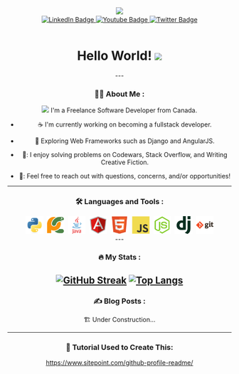 <div id="header" align="center">
  <img src="https://media.giphy.com/media/cpAGF6uxLw93uuQNNJ/giphy.gif"" width=200"/>
<div id="badges">
  <a href="https://www.linkedin.com/in/taldayco/">
    <img src="https://img.shields.io/badge/LinkedIn-blue?style=for-the-badge&logo=linkedin&logoColor=white" alt="LinkedIn Badge"/>
  </a>
  <a href="https://www.youtube.com/channel/UC2jybCjgd5mavU1F6AA8eDQ">
    <img src="https://img.shields.io/badge/YouTube-red?style=for-the-badge&logo=youtube&logoColor=white" alt="Youtube Badge"/>
  </a>
  <a href="https://twitter.com/AldayConrod">
    <img src="https://img.shields.io/badge/Twitter-blue?style=for-the-badge&logo=twitter&logoColor=white" alt="Twitter Badge"/>
  </a>
<div id = "views" align="center">
  <img src="https://komarev.com/ghpvc/?username=taldayco&style=flat-square&color=blue" alt=""/>
</div>

<h1>
  Hello World!
  <img src="https://media.giphy.com/media/hvRJCLFzcasrR4ia7z/giphy.gif" width="30px"/>
</h1>
---

###  :man_technologist:  About Me :

  <img src="https://media.giphy.com/media/WUlplcMpOCEmTGBtBW/giphy.gif" width="30"> I'm a Freelance Software Developer from Canada.
  
  - ☕ I'm currently working on becoming a fullstack developer.

  - :seedling: Exploring Web Frameworks such as Django and AngularJS.

  - 🍕: I enjoy solving problems on Codewars, Stack Overflow, and Writing Creative Fiction.

  - 🤝: Feel free to reach out with questions, concerns, and/or opportunities!
  ---

### :hammer_and_wrench: Languages and Tools :
  <div>
  <img src="https://github.com/devicons/devicon/blob/master/icons/python/python-original.svg" title="Python" alt="Python" width="40" height="40"/>&nbsp;
  <img src="https://github.com/devicons/devicon/blob/master/icons/pycharm/pycharm-original.svg" title="Pycharm" alt="Pycharm" width="40" height="40"/>&nbsp;
  <img src="https://github.com/devicons/devicon/blob/master/icons/java/java-original-wordmark.svg" title="Java" alt="Java" width="40" height="40"/>&nbsp;
  <img src="https://github.com/devicons/devicon/blob/master/icons/angularjs/angularjs-original.svg" title="AngularJS" alt="AngularJS" width="40" height="40"/>&nbsp;
  <img src="https://github.com/devicons/devicon/blob/master/icons/html5/html5-original.svg" title="HTML5" alt="HTML" width="40" height="40"/>&nbsp;
  <img src="https://github.com/devicons/devicon/blob/master/icons/javascript/javascript-original.svg" title="JavaScript" alt="JavaScript" width="40" height="40"/>&nbsp;
  <img src="https://github.com/devicons/devicon/blob/master/icons/nodejs/nodejs-original.svg" title="NodeJS" alt="NodeJS" width="40" height="40"/>&nbsp;
  <img src="https://github.com/devicons/devicon/blob/master/icons/django/django-plain.svg" title="django" alt="django" width="40" height="40"/>&nbsp;
  <img src="https://github.com/devicons/devicon/blob/master/icons/git/git-original-wordmark.svg" title="Git" **alt="Git" width="40" height="40"/>
</div>
---

### :fire: My Stats :
  [![GitHub Streak](http://github-readme-streak-stats.herokuapp.com?user=your-github-username&theme=dark&background=000000)](https://git.io/streak-stats)
  [![Top Langs](https://github-readme-stats.vercel.app/api/top-langs/?username=taldayco&layout=compact&theme=vision-friendly-dark)](https://github.com/anuraghazra/github-readme-stats)
---

### :writing_hand: Blog Posts :
  🏗️ Under Construction...
<!-- BLOG-POST-LIST:START -->
<!-- BLOG-POST-LIST:END -->
---

### 👏 Tutorial Used to Create This:
  https://www.sitepoint.com/github-profile-readme/
